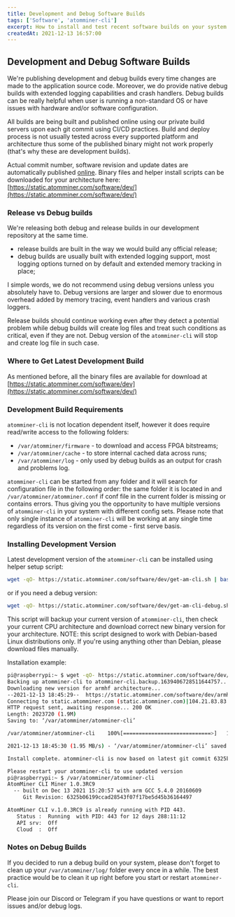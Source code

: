 ```yaml
---
title: Development and Debug Software Builds
tags: ['Software', 'atomminer-cli']
excerpt: How to install and test recent software builds on your system. Try new features and fixes before they are released.
createdAt: 2021-12-13 16:57:00
---
```



## Development and Debug Software Builds

We're publishing development and debug builds every time changes are made to the application source code. Moreover, we do provide native debug builds with extended logging capabilities and crash handlers. Debug builds can be really helpful when user is running a non-standard OS or have issues with hardware and/or software configuration.

All builds are being built and published online using our private build servers upon each git commit using CI/CD practices. Build and deploy process is not usually tested across every supported platform and architecture thus some of the published binary might not work properly (that's why these are development builds).

Actual commit number, software revision and update dates are automatically published [online](https://static.atomminer.com/software/dev/version.txt). Binary files and helper install scripts can be downloaded for your architecture here: [https://static.atomminer.com/software/dev/](https://static.atomminer.com/software/dev/)

### Release vs Debug builds

We're releasing both debug and release builds in our development repository at the same time. 
 - release builds are built in the way we would build any official release;
 - debug builds are usually built with extended logging support, most logging options turned on by default and extended memory tracking in place;

I simple words, we do not recommend using debug versions unless you absolutely have to. Debug versions are larger and slower due to enormous overhead added by memory tracing, event handlers and various crash loggers.

Release builds should continue working even after they detect a potential problem while debug builds will create log files and treat such conditions as critical, even if they are not. Debug version of the `atomminer-cli` will stop and create log file in such case.

### Where to Get Latest Development Build

As mentioned before, all the binary files are available for download at [https://static.atomminer.com/software/dev](https://static.atomminer.com/software/dev/) 

### Development Build Requirements

`atomminer-cli` is not location dependent itself, however it does require read/write access to the following folders:
- `/var/atomminer/firmware` - to download and access FPGA bitstreams;
- `/var/atomminer/cache` - to store internal cached data across runs;
- `/var/atomminer/log` - only used by debug builds as an output for crash and problems log.

`atomminer-cli` can be started from any folder and it will search for configuration file in the following order: the same folder it is located in and `/var/atomminer/atomminer.conf` if conf file in the current folder is missing or contains errors. Thus giving you the opportunity to have multiple versions of `atomminer-cli` in your system with different config sets. 
Please note that only single instance of `atomminer-cli` will be working at any single time regardless of its version on the first come - first serve basis.

### Installing Development Version

Latest development version of the `atomminer-cli` can be installed using helper setup script:
```bash
wget -qO- https://static.atomminer.com/software/dev/get-am-cli.sh | bash
```
or if you need a debug version:
```bash
wget -qO- https://static.atomminer.com/software/dev/get-am-cli-debug.sh | bash
```

This script will backup your current version of `atomminer-cli`, then check your current CPU architecture and download correct new binary version for your architecture. NOTE: this script designed to work with Debian-based Linux distributions only. If you're using anything other than Debian, please download files manually.

Installation example:
```bash
pi@raspberrypi:~ $ wget -qO- https://static.atomminer.com/software/dev/get-am-cli.sh | bash
Backing up atomminer-cli to atomminer-cli.backup.1639406728511644757...
Downloading new version for armhf architecture...
--2021-12-13 18:45:29--  https://static.atomminer.com/software/dev/armhf/atomminer-cli
Connecting to static.atomminer.com (static.atomminer.com)|104.21.83.83|:443... connected.
HTTP request sent, awaiting response... 200 OK
Length: 2023720 (1.9M)
Saving to: ‘/var/atomminer/atomminer-cli’

/var/atomminer/atomminer-cli    100%[============================>]   1.93M  1.95MB/s    in 1.0s    

2021-12-13 18:45:30 (1.95 MB/s) - ‘/var/atomminer/atomminer-cli’ saved [2023720/2023720]

Install complete. atomminer-cli is now based on latest git commit 6325b06199ccad28543f07f17be5d45b36164497

Please restart your atomminer-cli to use updated version
pi@raspberrypi:~ $ /var/atomminer/atomminer-cli
AtomMiner CLI Miner 1.0.3RC9 
  -- built on Dec 13 2021 15:20:57 with arm GCC 5.4.0 20160609
	 Git Revision: 6325b06199ccad28543f07f17be5d45b36164497 

AtomMiner CLI v.1.0.3RC9 is already running with PID 443.
   Status :  Running  with PID: 443 for 12 days 288:11:12
   API srv:  Off 
   Cloud  :  Off 
```

### Notes on Debug Builds

If you decided to run a debug build on your system, please don't forget to clean up your `/var/atomminer/log/` folder every once in a while. The best practice would be to clean it up right before you start or restart `atomminer-cli`.

Please join our Discord or Telegram if you have questions or want to report issues and/or debug logs. 